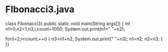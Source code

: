 # FIbonacci3.java
class Fibonacci3{
public static void main(String args[])
{
int n1=0,n2=1,n3,i,count=1000;
System.out.print(n1+" "+n2);
 
for(i=2;i<count;++i)
{
n3=n1+n2;
System.out.print(" "+n3);
n1=n2;
n2=n3;
}
}}
